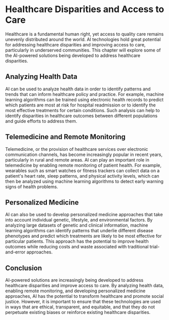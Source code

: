 Healthcare Disparities and Access to Care
=========================================================================================

Healthcare is a fundamental human right, yet access to quality care remains unevenly distributed around the world. AI technologies hold great potential for addressing healthcare disparities and improving access to care, particularly in underserved communities. This chapter will explore some of the AI-powered solutions being developed to address healthcare disparities.

Analyzing Health Data
---------------------

AI can be used to analyze health data in order to identify patterns and trends that can inform healthcare policy and practice. For example, machine learning algorithms can be trained using electronic health records to predict which patients are most at risk for hospital readmission or to identify the most effective treatments for certain conditions. Such analysis can help to identify disparities in healthcare outcomes between different populations and guide efforts to address them.

Telemedicine and Remote Monitoring
----------------------------------

Telemedicine, or the provision of healthcare services over electronic communication channels, has become increasingly popular in recent years, particularly in rural and remote areas. AI can play an important role in telemedicine by enabling remote monitoring of patient health. For example, wearables such as smart watches or fitness trackers can collect data on a patient's heart rate, sleep patterns, and physical activity levels, which can then be analyzed using machine learning algorithms to detect early warning signs of health problems.

Personalized Medicine
---------------------

AI can also be used to develop personalized medicine approaches that take into account individual genetic, lifestyle, and environmental factors. By analyzing large datasets of genetic and clinical information, machine learning algorithms can identify patterns that underlie different disease phenotypes and predict which treatments are likely to be most effective for particular patients. This approach has the potential to improve health outcomes while reducing costs and waste associated with traditional trial-and-error approaches.

Conclusion
----------

AI-powered solutions are increasingly being developed to address healthcare disparities and improve access to care. By analyzing health data, enabling remote monitoring, and developing personalized medicine approaches, AI has the potential to transform healthcare and promote social justice. However, it is important to ensure that these technologies are used in ways that are ethical, transparent, and equitable, and that they do not perpetuate existing biases or reinforce existing healthcare disparities.
